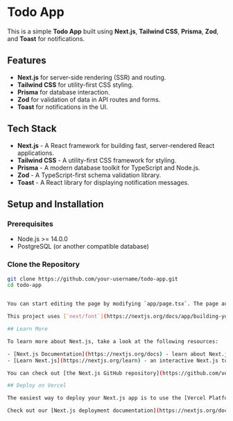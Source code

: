 # Todo App

This is a simple **Todo App** built using **Next.js**, **Tailwind CSS**, **Prisma**, **Zod**, and **Toast** for notifications.

## Features

- **Next.js** for server-side rendering (SSR) and routing.
- **Tailwind CSS** for utility-first CSS styling.
- **Prisma** for database interaction.
- **Zod** for validation of data in API routes and forms.
- **Toast** for notifications in the UI.

## Tech Stack

- **Next.js** - A React framework for building fast, server-rendered React applications.
- **Tailwind CSS** - A utility-first CSS framework for styling.
- **Prisma** - A modern database toolkit for TypeScript and Node.js.
- **Zod** - A TypeScript-first schema validation library.
- **Toast** - A React library for displaying notification messages.

## Setup and Installation

### Prerequisites

- Node.js >= 14.0.0
- PostgreSQL (or another compatible database)

### Clone the Repository

```bash
git clone https://github.com/your-username/todo-app.git
cd todo-app


You can start editing the page by modifying `app/page.tsx`. The page auto-updates as you edit the file.

This project uses [`next/font`](https://nextjs.org/docs/app/building-your-application/optimizing/fonts) to automatically optimize and load [Geist](https://vercel.com/font), a new font family for Vercel.

## Learn More

To learn more about Next.js, take a look at the following resources:

- [Next.js Documentation](https://nextjs.org/docs) - learn about Next.js features and API.
- [Learn Next.js](https://nextjs.org/learn) - an interactive Next.js tutorial.

You can check out [the Next.js GitHub repository](https://github.com/vercel/next.js) - your feedback and contributions are welcome!

## Deploy on Vercel

The easiest way to deploy your Next.js app is to use the [Vercel Platform](https://vercel.com/new?utm_medium=default-template&filter=next.js&utm_source=create-next-app&utm_campaign=create-next-app-readme) from the creators of Next.js.

Check out our [Next.js deployment documentation](https://nextjs.org/docs/app/building-your-application/deploying) for more details.
